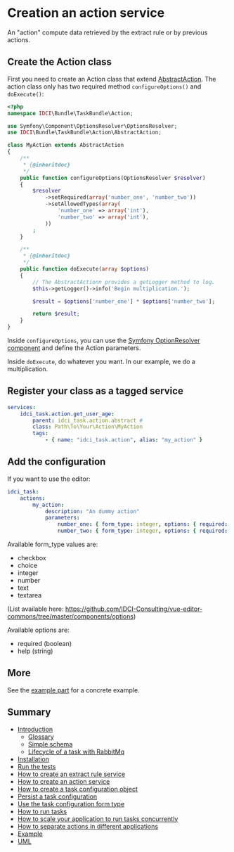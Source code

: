 Creation an action service
==========================

An "action" compute data retrieved by the extract rule or by previous actions.

Create the Action class
-----------------------

First you need to create an Action class that extend [AbstractAction](../../Action/AbstractAction.php).
The action class only has two required method `configureOptions()` and `doExecute()`:

```php
<?php
namespace IDCI\Bundle\TaskBundle\Action;

use Symfony\Component\OptionsResolver\OptionsResolver;
use IDCI\Bundle\TaskBundle\Action\AbstractAction;

class MyAction extends AbstractAction
{
    /**
     * {@inheritdoc}
     */
    public function configureOptions(OptionsResolver $resolver)
    {
        $resolver
            ->setRequired(array('number_one', 'number_two'))
            ->setAllowedTypes(array(
                'number_one' => array('int'),
                'number_two' => array('int'),
            ))
        ;
    }

    /**
     * {@inheritdoc}
     */
    public function doExecute(array $options)
    {
        // The AbstractActionn provides a getLogger method to log.
        $this->getLogger()->info('Begin multiplication.');

        $result = $options['number_one'] * $options['number_two'];

        return $result;
    }
}
```

Inside `configureOptions`, you can use the [Symfony OptionResolver component](http://symfony.com/doc/current/components/options_resolver.html)
and define the Action parameters.

Inside `doExecute`, do whatever you want. In our example, we do a multiplication.

Register your class as a tagged service
---------------------------------------

```yml
services:
    idci_task.action.get_user_age:
        parent: idci_task.action.abstract #
        class: Path\To\Your\Action\MyAction
        tags:
            - { name: "idci_task.action", alias: "my_action" }
```

Add the configuration
---------------------

If you want to use the editor:

```yml
idci_task:
    actions:
        my_action:
            description: "An dummy action"
            parameters:
                number_one: { form_type: integer, options: { required: true } }
                number_two: { form_type: integer, options: { required: true } }
```

Available form_type values are:
* checkbox
* choice
* integer
* number
* text
* textarea

(List available here: https://github.com/IDCI-Consulting/vue-editor-commons/tree/master/components/options)

Available options are:
* required (boolean)
* help (string)

More
----

See the [example part](example.md) for a concrete example.

Summary
-------

- [Introduction](../../README.md#introduction)
    - [Glossary](../../README.md#glossary)
    - [Simple schema](../../README.md#simple-schema)
    - [Lifecycle of a task with RabbitMq](../../README.md#lifecycle-of-a-task-with-rabbitmq)
- [Installation](../../README.md#installation)
- [Run the tests](../../README.md#run-the-tests)
- [How to create an extract rule service](how_to_create_extract_rule_service.md)
- [How to create an action service](how_to_create_action_service.md)
- [How to create a task configuration object](how_to_create_task_configuration_object.md)
- [Persist a task configuration](persist_task_configurations.md)
- [Use the task configuration form type](editors.md)
- [How to run tasks](how_to_run_tasks.md)
- [How to scale your application to run tasks concurrently](scalability.md)
- [How to separate actions in different applications](routing.md)
- [Example](example.md)
- [UML](uml.md)
